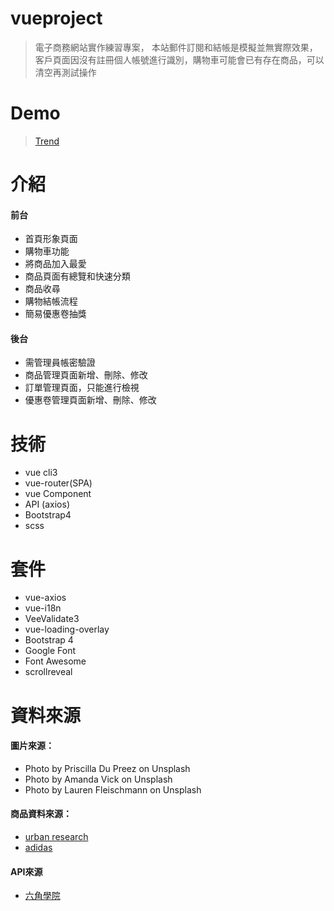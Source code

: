 # vueproject

> 電子商務網站實作練習專案，
> 本站郵件訂閱和結帳是模擬並無實際效果，
> 客戶頁面因沒有註冊個人帳號進行識別，購物車可能會已有存在商品，可以清空再測試操作

# Demo

> [Trend](https://dkplass.github.io/vueproject/dist/#/home)

# 介紹

#### 前台
* 首頁形象頁面
* 購物車功能
* 將商品加入最愛
* 商品頁面有總覽和快速分類
* 商品收尋
* 購物結帳流程
* 簡易優惠卷抽獎

#### 後台
* 需管理員帳密驗證
* 商品管理頁面新增、刪除、修改
* 訂單管理頁面，只能進行檢視
* 優惠卷管理頁面新增、刪除、修改

# 技術
* vue cli3
* vue-router(SPA)
* vue Component
* API (axios)
* Bootstrap4
* scss

# 套件
* vue-axios
* vue-i18n
* VeeValidate3
* vue-loading-overlay
* Bootstrap 4
* Google Font
* Font Awesome
* scrollreveal

# 資料來源

#### 圖片來源：
* Photo by Priscilla Du Preez on Unsplash
* Photo by Amanda Vick on Unsplash
* Photo by Lauren Fleischmann on Unsplash

#### 商品資料來源：
* [urban research](https://www.urban-research.tw/?gclid=Cj0KCQjw6KrtBRDLARIsAKzvQIF5eDDD9L8L0JhTGclkunICNg0JlLphZZQt5JEIyC7L0BfdBUf2arkaAu14EALw_wcB)
* [adidas](https://www.adidas.com.tw/?utm_source=Google&utm_medium=CPC&utm_content=brand)

#### API來源
* [六角學院](https://github.com/hexschool/vue-course-api-wiki/wiki)
